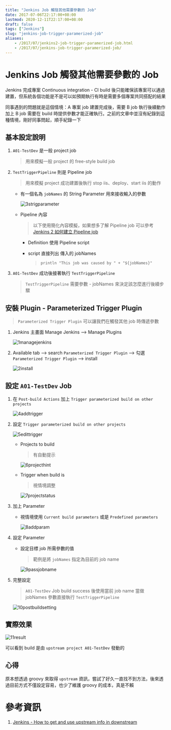 ```yaml
---
title: "Jenkins Job 觸發其他需要參數的 Job"
date: 2017-07-06T22:17:00+08:00
lastmod: 2020-12-11T22:17:00+08:00
draft: false
tags: ["Jenkins"]
slug: "jenkins-job-trigger-paramerized-job"
aliases:
    - /2017/07/jenkins2-job-trigger-paramerized-job.html
    - /2017/07/jenkins-job-trigger-paramerized-job/
---
```

# Jenkins Job 觸發其他需要參數的 Job
Jenkins 完成專案 Continuous integration - CI build 後只能確保該專案可以通過建置，但系統各個功能是不是可以如預期執行有時是需要多個專案共同搭配的結果

同事遇到的問題就是這個情境：A 專案 job 建置完成後，需要 B job 執行後續動作加上 B job 需要在 build 時提供參數才能正確執行。之前的文章中並沒有紀錄到這種情境，剛好同事問起，順手紀錄一下

## 基本設定說明

1.  `A01-TestDev` 是一般 project job

    > 用來模擬一般 project 的 free-style build job

2.  `TestTriggerPipeline` 則是 Pipeline job

    > 用來模擬 project 成功建置後執行 stop iis、deploy、start iis 的動作

    *   有一個名為 `jobNames` 的 String Parameter 用來接收輸入的參數

        ![3strigparameter](https://user-images.githubusercontent.com/3851540/27906371-d6bd1b08-6275-11e7-9787-6e889b69e892.png)

    *   Pipeline 內容

        > 以下使用簡化內容模擬，如果想多了解 Pipeline job 可以參考 [Jenkins 2 如何建立 Pipeline job](/2017/02/jenkins-2-pipeline-job.html)

        *   Definition 使用 Pipeline script
        *   script 直接列出 傳入的 jobNames

            > `println "This job was caused by " + "${jobNames}"`

3.  `A01-TestDev` 成功後接著執行 `TestTriggerPipeline`

    > `TestTriggerPipeline` 需要參數 - jobNames 來決定該怎麼進行後續步驟

## 安裝 Plugin - Parameterized Trigger Plugin

> `Parameterized Trigger Plugin` 可以讓我們在觸發其他 job 時傳遞參數

1.  Jenkins 主畫面 Manage Jenkins --> Manage Plugins

    ![1managejenkins](https://user-images.githubusercontent.com/3851540/27906369-d6b8a03c-6275-11e7-9562-2c4cedb00c5c.png)

2.  Available tab --> search `Parameterized Trigger Plugin` --> 勾選 `Parameterized Trigger Plugin` --> install

    ![2install](https://user-images.githubusercontent.com/3851540/27906368-d6b75132-6275-11e7-8b6f-92f9b83b3cb6.png)

## 設定 `A01-TestDev` Job

1.  在 `Post-build Actions` 加上 `Trigger parameterized build on other projects`

    ![4addtrigger](https://user-images.githubusercontent.com/3851540/27906372-d6d7fbc6-6275-11e7-9bec-73e6022c2d65.png)

2.  設定 `Trigger parameterized build on other projects`

    ![5edittrigger](https://user-images.githubusercontent.com/3851540/27906363-d68f31c0-6275-11e7-8d69-a968dbe18104.png)

    *   Projects to build

        > 有自動提示

        ![6projecthint](https://user-images.githubusercontent.com/3851540/27906362-d68cf220-6275-11e7-85b0-87f8566c8ec2.png)

    *   Trigger when build is

        > 視情境調整

        ![7projectstatus](https://user-images.githubusercontent.com/3851540/27906366-d696801a-6275-11e7-8520-93bb413cea50.png)

3.  加上 Parameter

    *   視情境使用 `Current build parameters` 或是 `Predefined parameters`

        ![8addparam](https://user-images.githubusercontent.com/3851540/27906364-d68fe08e-6275-11e7-905e-ccecaacf4222.png)

4.  設定 Parameter

    *   設定目標 job 所需參數的值

        > 範例是將 `jobNames` 指定為目前的 job name

        ![9passjobname](https://user-images.githubusercontent.com/3851540/27906365-d690ac1c-6275-11e7-86c4-eadf1f3b2287.png)

5.  完整設定

    > `A01-TestDev` Job build success 後使用當前 job name 當做 jobNames 參數直接執行 `TestTriggerPipeline`

    ![10postbuildsetting](https://user-images.githubusercontent.com/3851540/27906367-d6b68234-6275-11e7-93c8-0b757a18261d.png)

## 實際效果

![11result](https://user-images.githubusercontent.com/3851540/27906370-d6b92494-6275-11e7-966b-4e4298f2c095.png)

可以看到 build 是由 `upstream project A01-TestDev` 發動的

## 心得

原本想透過 groovy 來取得 `upstream` 資訊，嘗試了好久一直找不到方法，後來透過目前方式不僅設定容易，也少了維護 groovy 的成本，真是不賴

# 參考資訊

1.  [Jenkins - How to get and use upstream info in downstream](http://techqa.info/programming/question/39207924/jenkins---how-to-get-and-use-upstream-info-in-downstream)
